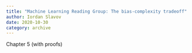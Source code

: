 ```yaml
---
title: "Machine Learning Reading Group: The bias-complexity tradeoff"
author: Iordan Slavov
date: 2020-10-30
category: archive
---
```


Chapter 5 (with proofs)

